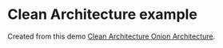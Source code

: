 # Clean Architecture example 
Created from this demo [Clean Architecture Onion Architecture](https://juldhais.net/clean-architecture-in-asp-net-core-web-api-4e5ef0b96f99).

